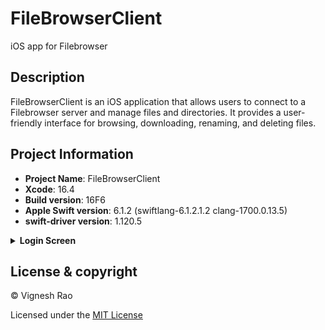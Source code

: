 # FileBrowserClient
iOS app for Filebrowser

## Description

FileBrowserClient is an iOS application that allows users to connect to a Filebrowser server and manage files and directories.
It provides a user-friendly interface for browsing, downloading, renaming, and deleting files.

## Project Information

- **Project Name**: FileBrowserClient
- **Xcode**: 16.4
- **Build version**: 16F6
- **Apple Swift version**: 6.1.2 (swiftlang-6.1.2.1.2 clang-1700.0.13.5)
- **swift-driver version**: 1.120.5

<details>
<summary><strong>Login Screen</strong></summary>
    <img src="img/img.png" alt="img.png" width="300"/>
</details>

## License & copyright

&copy; Vignesh Rao

Licensed under the [MIT License][license]

[license]: https://github.com/thevickypedia/Filebrowser-iOS/blob/main/LICENSE
